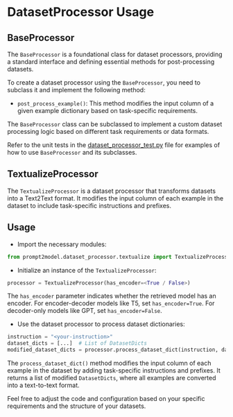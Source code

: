 # DatasetProcessor Usage

## BaseProcessor

The `BaseProcessor` is a foundational class for dataset processors, providing a
standard interface and defining essential methods for post-processing datasets.

To create a dataset processor using the `BaseProcessor`, you need to subclass it
and implement the following method:

- `post_process_example()`: This method modifies the input column of a given
example dictionary based on task-specific requirements.

The `BaseProcessor` class can be subclassed to implement a custom dataset
processing logic based on different task requirements or data formats.

Refer to the unit tests in the
[dataset_processor_test.py](../../tests/dataset_processor_test.py) file for
examples of how to use `BaseProcessor` and its subclasses.

## TextualizeProcessor

The `TextualizeProcessor` is a dataset processor that transforms datasets into a
Text2Text format. It modifies the input column of each example in the dataset to
include task-specific instructions and prefixes.

## Usage

- Import the necessary modules:

```python
from prompt2model.dataset_processor.textualize import TextualizeProcessor
```

- Initialize an instance of the `TextualizeProcessor`:

```python
processor = TextualizeProcessor(has_encoder=<True / False>)
```

The `has_encoder` parameter indicates whether the retrieved model has an
encoder. For encoder-decoder models like T5, set `has_encoder=True`. For
decoder-only models like GPT, set `has_encoder=False`.

- Use the dataset processor to process dataset dictionaries:

```python
instruction = "<your-instruction>"
dataset_dicts = [...]  # List of DatasetDicts
modified_dataset_dicts = processor.process_dataset_dict(instruction, dataset_dicts)
```

The `process_dataset_dict()` method modifies the input column of each example in
the dataset by adding task-specific instructions and prefixes. It returns a list
of modified `DatasetDicts`, where all examples are converted into a text-to-text
format.

Feel free to adjust the code and configuration based on your specific
requirements and the structure of your datasets.

